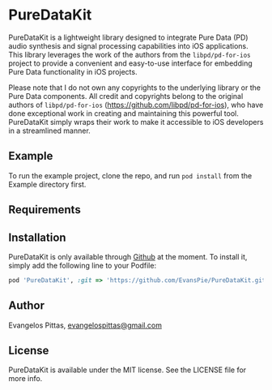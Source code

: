 # PureDataKit

PureDataKit is a lightweight library designed to integrate Pure Data (PD) audio synthesis and signal processing capabilities into iOS applications. This library leverages the work of the authors from the `libpd/pd-for-ios` project to provide a convenient and easy-to-use interface for embedding Pure Data functionality in iOS projects.

Please note that I do not own any copyrights to the underlying library or the Pure Data components. All credit and copyrights belong to the original authors of `libpd/pd-for-ios` (https://github.com/libpd/pd-for-ios), who have done exceptional work in creating and maintaining this powerful tool. PureDataKit simply wraps their work to make it accessible to iOS developers in a streamlined manner.

## Example

To run the example project, clone the repo, and run `pod install` from the Example directory first.

## Requirements

## Installation

PureDataKit is only available through [Github](https://github.com/EvansPie/PureDataKit.git) at the moment. To install
it, simply add the following line to your Podfile:

```ruby
pod 'PureDataKit', :git => 'https://github.com/EvansPie/PureDataKit.git', :tag => '0.1.3'
```

## Author

Evangelos Pittas, evangelospittas@gmail.com

## License

PureDataKit is available under the MIT license. See the LICENSE file for more info.
